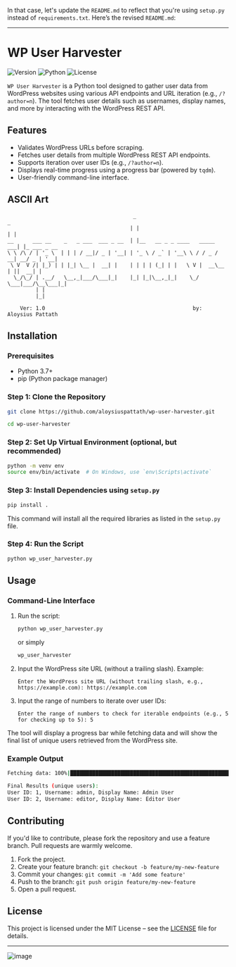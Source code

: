 In that case, let's update the `README.md` to reflect that you're using `setup.py` instead of `requirements.txt`. Here’s the revised `README.md`:

---

# WP User Harvester

![Version](https://img.shields.io/badge/version-1.0-blue)
![Python](https://img.shields.io/badge/python-3.7%2B-green)
![License](https://img.shields.io/badge/license-MIT-green)

`WP User Harvester` is a Python tool designed to gather user data from WordPress websites using various API endpoints and URL iteration (e.g., `/?author=n`). The tool fetches user details such as usernames, display names, and more by interacting with the WordPress REST API.

## Features
- Validates WordPress URLs before scraping.
- Fetches user details from multiple WordPress REST API endpoints.
- Supports iteration over user IDs (e.g., `/?author=n`).
- Displays real-time progress using a progress bar (powered by `tqdm`).
- User-friendly command-line interface.

## ASCII Art

```
                                        _                              _            
                                       | |                            | |           
__      ___ __    _   _ ___  ___ _ __  | |__   __ _ _ ____   _____ ___| |_ ___ _ __ 
\ \ /\ / | '_ \  | | | / __|/ _ | '__| | '_ \ / _` | '__\ \ / / _ / __| __/ _ | '__|
 \ V  V /| |_) | | |_| \__ |  __| |    | | | | (_| | |   \ V |  __\__ | ||  __| |   
  \_/\_/ | .__/   \__,_|___/\___|_|    |_| |_|\__,_|_|    \_/ \___|___/\__\___|_|   
         | |                                                                        
         |_|                                                                        
   
    Ver: 1.0                                               by: Aloysius Pattath
```

## Installation

### Prerequisites
- Python 3.7+
- pip (Python package manager)

### Step 1: Clone the Repository
```bash
git clone https://github.com/aloysiuspattath/wp-user-harvester.git

cd wp-user-harvester
```

### Step 2: Set Up Virtual Environment (optional, but recommended)
```bash
python -m venv env
source env/bin/activate  # On Windows, use `env\Scripts\activate`
```

### Step 3: Install Dependencies using `setup.py`
```bash
pip install .
```

This command will install all the required libraries as listed in the `setup.py` file.

### Step 4: Run the Script
```bash
python wp_user_harvester.py
```

## Usage

### Command-Line Interface
1. Run the script:
    ```bash
    python wp_user_harvester.py
    ```

    or simply
    ```bash
    wp_user_harvester
    ```

3. Input the WordPress site URL (without a trailing slash). Example:
    ```
    Enter the WordPress site URL (without trailing slash, e.g., https://example.com): https://example.com
    ```

4. Input the range of numbers to iterate over user IDs:
    ```
    Enter the range of numbers to check for iterable endpoints (e.g., 5 for checking up to 5): 5
    ```

The tool will display a progress bar while fetching data and will show the final list of unique users retrieved from the WordPress site.

### Example Output
```bash
Fetching data: 100%|███████████████████████████████████████████████████████████████████████████████████| 12/12 [00:13<00:00,  1.09s/endpoint]

Final Results (unique users):
User ID: 1, Username: admin, Display Name: Admin User
User ID: 2, Username: editor, Display Name: Editor User
```

## Contributing
If you'd like to contribute, please fork the repository and use a feature branch. Pull requests are warmly welcome.

1. Fork the project.
2. Create your feature branch: `git checkout -b feature/my-new-feature`
3. Commit your changes: `git commit -m 'Add some feature'`
4. Push to the branch: `git push origin feature/my-new-feature`
5. Open a pull request.

## License
This project is licensed under the MIT License – see the [LICENSE](LICENSE) file for details.

---
![image](https://github.com/user-attachments/assets/247faa80-6861-42c2-bd3a-cb50d6e54e99)

